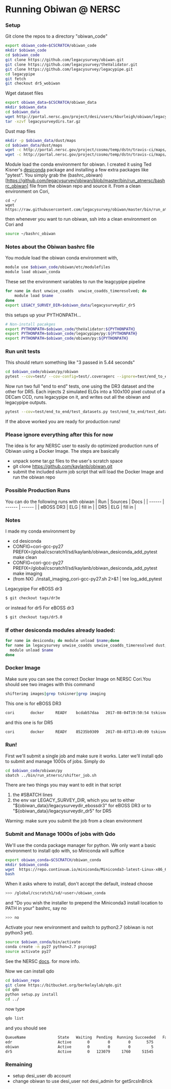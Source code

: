 # Running Obiwan @ NERSC

### Setup
Git clone the repos to a directory "obiwan_code"
```sh
export obiwan_code=$CSCRATCH/obiwan_code
mkdir $obiwan_code
cd $obiwan_code
git clone https://github.com/legacysurvey/obiwan.git
git clone https://github.com/legacysurvey/theValidator.git
git clone https://github.com/legacysurvey/legacypipe.git
cd legacypipe
git fetch
git checkout dr5_wobiwan 
```

Wget dataset files
```sh
export obiwan_data=$CSCRATCH/obiwan_data
mkdir $obiwan_data
cd $obiwan_data
wget http://portal.nersc.gov/project/desi/users/kburleigh/obiwan/legacysurveydirs.tar.gz
tar -xzvf legacysurveydirs.tar.gz
```

Dust map files
```sh
mkdir -p $obiwan_data/dust/maps
cd $obiwan_data/dust/maps
wget -c http://portal.nersc.gov/project/cosmo/temp/dstn/travis-ci/maps/SFD_dust_4096_ngp.fits
wget -c http://portal.nersc.gov/project/cosmo/temp/dstn/travis-ci/maps/SFD_dust_4096_sgp.fits
```


Module load the conda environment for obiwan. I created it using Ted Kisner's [desiconda](https://github.com/desihub/desiconda.git) package and installing a few extra packages like "pytest". You simply grab the (bashrc_obiwan)[https://github.com/legacysurvey/obiwan/blob/master/bin/run_atnersc/bashrc_obiwan]
 file from the obiwan repo and source it. From a clean environment on Cori,
```
cd ~/
wget https://raw.githubusercontent.com/legacysurvey/obiwan/master/bin/run_atnersc/bashrc_obiwan
```
then whenever you want to run obiwan, ssh into a clean environment on Cori and
```sh
source ~/bashrc_obiwan
```


### Notes about the Obiwan bashrc file

You module load the obiwan conda environment with, 
```sh
module use $obiwan_code/obiwan/etc/modulefiles
module load obiwan_conda
```

These set the environment variables to run the leagcypipe pipeline
```sh
for name in dust unwise_coadds  unwise_coadds_timeresolved; do
    module load $name
done  
export LEGACY_SURVEY_DIR=$obiwan_data/legacysurveydir_dr5
```

this setups up your PYTHONPATH...
```sh
# Non-install pacakges
export PYTHONPATH=$obiwan_code/theValidator:${PYTHONPATH}
export PYTHONPATH=$obiwan_code/legacypipe/py:${PYTHONPATH}
export PYTHONPATH=$obiwan_code/obiwan/py:${PYTHONPATH}
```

### Run unit tests
This should return something like "3 passed in 5.44 seconds"
```sh
cd $obiwan_code/obiwan/py/obiwan
pytest --cov=test/ --cov-config=test/.coveragerc --ignore=test/end_to_end test/
```

Now run two full "end to end" tests, one using the DR3 dataset and the other for DR5. Each injects 2 simulated ELGs into a 100x100 pixel cutout of a DECam CCD, runs legacypipe on it, and writes out all the obiwan and legacypipe outputs. 
```sh
pytest --cov=test/end_to_end/test_datasets.py test/end_to_end/test_datasets.py
```
If the above worked you are ready for production runs!

### Please ignore everything after this for now

The idea is for any NERSC user to easily do optimized production runs of Obiwan using a Docker Image. The steps are basically
 - unpack some tar.gz files to the user's scratch space
 - git clone https://github.com/kaylanb/obiwan.git
 - submit the included slurm job script that will load the Docker Image and run the obiwan repo


### Possible Production Runs
You can do the following runs with obiwan
| Run | Sources | Docs |
| ------ | ------ | ------ |
| eBOSS DR3 | ELG | fill in |
| DR5 | ELG | fill in |

### Notes
I made my conda environment by 
* cd desiconda
* CONFIG=cori-gcc-py27 PREFIX=/global/cscratch1/sd/kaylanb/obiwan_desiconda_add_pytest make clean
* CONFIG=cori-gcc-py27 PREFIX=/global/cscratch1/sd/kaylanb/obiwan_desiconda_add_pytest make imaging
* (from NX) ./install_imaging_cori-gcc-py27.sh 2>&1 | tee log_add_pytest

Legacypipe
For eBOSS dr3
```sh
$ git checkout tags/dr3e
```
or instead for dr5
For eBOSS dr3
```sh
$ git checkout tags/dr5.0
```

### If other desiconda modules already loaded:
```sh
for name in desiconda; do module unload $name;done
for name in legacysurvey unwise_coadds unwise_coadds_timeresolved dust;do 
  module unload $name
done
```

### Docker Image
Make sure you can see the correct Docker Image on NERSC Cori.You should see two images with this command
```sh
shifterimg images|grep tskisner|grep imaging
```
This one is for eBOSS DR3
```sh
cori       docker     READY    bcdab57daa   2017-08-04T19:50:54 tskisner/desiconda:1.1.9-imaging-py27
```
and this one is for DR5
```sh
cori       docker     READY    85235b9309   2017-08-03T13:49:09 tskisner/desiconda:1.1.9-imaging
```

### Run!
First we'll submit a single job and make sure it works. Later we'll install qdo to submit and manage 1000s of jobs. Simply do
```sh
cd $obiwan_code/obiwan/py
sbatch ../bin/run_atnersc/shifter_job.sh
```
There are two things you may want to edit in that script
 1) the #SBATCH lines
 2) the env var LEGACY_SURVEY_DIR, which you set to either "${obiwan_data}/legacysurveydir_ebossdr3" for eBOSS DR3 or to "${obiwan_data}/legacysurveydir_dr5" for DR5

Warning: make sure you submit the job from a clean environment

### Submit and Manage 1000s of jobs with Qdo
We'll use the conda package manager for python. We only want a basic environment to install qdo with, so Miniconda will suffice
```sh
export obiwan_conda=$CSCRATCH/obiwan_conda
mkdir $obiwan_conda
wget  https://repo.continuum.io/miniconda/Miniconda3-latest-Linux-x86_64.sh
bash 
```
When it asks where to install, don't accept the default, instead choose
```sh
>>> /global/cscratch1/sd/<user>/obiwan_conda
```
and "Do you wish the installer to prepend the Miniconda3 install location
to PATH in your" bashrc, say no
```sh
>>> no
```
Activate your new environment and switch to python2.7 (obiwan is not python3 yet).
```sh
source $obiwan_conda/bin/activate
conda create -n py27 python=2.7 psycopg2
source activate py27
```
See the NERSC [docs](http://www.nersc.gov/users/data-analytics/data-analytics-2/python/anaconda-python/#toc-anchor-3). for more info. 

Now we can install qdo
```sh
cd $obiwan_repo
git clone https://bitbucket.org/berkeleylab/qdo.git
cd qdo
python setup.py install
cd ../
```
now type
```sh
qdo list
```
and you should see
```sh
QueueName              State   Waiting  Pending  Running Succeeded   Failed
edr                    Active       0        0        0       575        0
obiwan                 Active       0        0        0         5        1
dr5                    Active       0   123079     1760     51545      673
```

### Remaining
* setup desi_user db account 
* change obiwan to use desi_user not desi_admin for getSrcsInBrick

